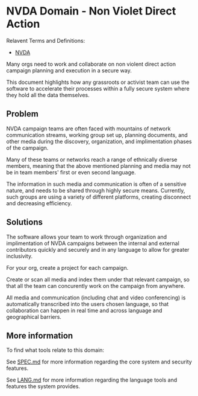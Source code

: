 # NVDA Domain - Non Violet Direct Action

Relavent Terms and Definitions:

- [NVDA](https://en.wikipedia.org/wiki/Direct_action#Nonviolent_action)

Many orgs need to work and collaborate on non violent direct action campaign planning and execution in a secure way.

This document highlights how any grassroots or activist team can use the software to accelerate their processes within a fully secure system where they hold all the data themselves.

## Problem

NVDA campaign teams are often faced with mountains of network communication streams, working group set up, planning documents, and other media during the discovery, organization, and implimentation phases of the campaign.

Many of these teams or networks reach a range of ethnically diverse members, meaning that the above mentioned planning and media may not be in team members' first or even second language. 

The information in such media and communication is often of a sensitive nature, and needs to be shared through highly secure means. Currently, such groups are using a variety of different platforms, creating disconnect and decreasing efficiency. 

## Solutions

The software allows your team to work through organization and implimentation of NVDA campaigns between the internal and external contributors quickly and securely and in any language to allow for greater inclusivity.

For your org, create a project for each campaign.

Create or scan all media and index them under that relevant campaign, so that all the team can concurently work on the campaign from anywhere.

All media and communication (including chat and video conferencing) is automatically transcribed into the users chosen language, so that collaboration can happen in real time and across language and geographical barriers.

## More information

To find what tools relate to this domain:

See [SPEC.md](https://github.com/getcouragenow/shared/blob/master/doc/SPEC.md) for more information regarding the core system and security features.

See [LANG.md](https://github.com/getcouragenow/shared/blob/master/doc/LANG.md) for more information regarding the language tools and features the system provides.
